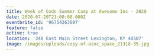```yaml
---
title: Week of Code Summer Camp at Awesome Inc - 2020
date: 2020-07-20T21:00:00.000Z
eventbrite_id: '96754263607'
feature: false
active: true
location: '348 East Main Street Lexington, KY 40507'
image: /images/uploads/copy-of-ainc_space_21318-35.jpg
---
```

